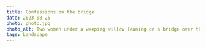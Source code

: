 ```yaml
---
title: Confessions on the bridge
date: 2023-08-25
photo: photo.jpg
photo_alt: Two women under a weeping willow leaning on a bridge over the water
tags: Landscape
---
```



